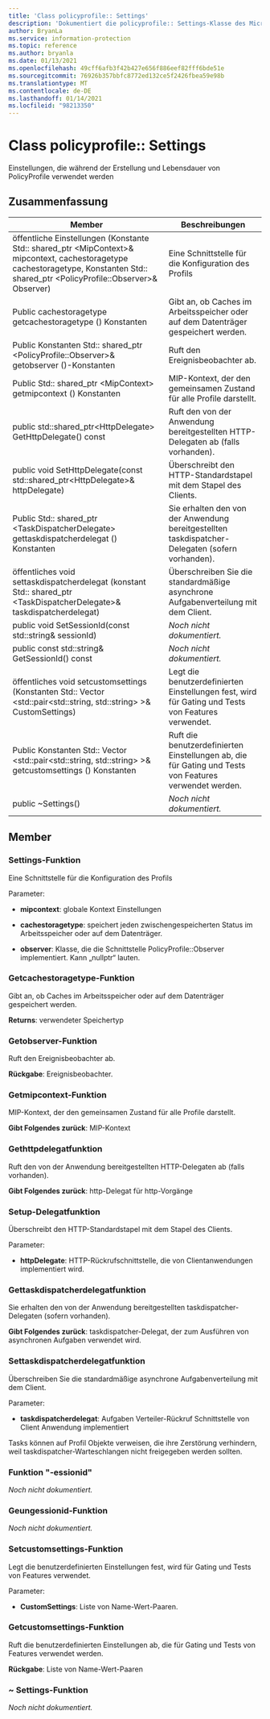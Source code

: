 ```yaml
---
title: 'Class policyprofile:: Settings'
description: 'Dokumentiert die policyprofile:: Settings-Klasse des Microsoft Information Protection (MIP) SDK.'
author: BryanLa
ms.service: information-protection
ms.topic: reference
ms.author: bryanla
ms.date: 01/13/2021
ms.openlocfilehash: 49cff6afb3f42b427e656f886eef82fff6bde51e
ms.sourcegitcommit: 76926b357bbfc8772ed132ce5f2426fbea59e98b
ms.translationtype: MT
ms.contentlocale: de-DE
ms.lasthandoff: 01/14/2021
ms.locfileid: "98213350"
---
```

# <a name="class-policyprofilesettings"></a>Class policyprofile:: Settings 
Einstellungen, die während der Erstellung und Lebensdauer von PolicyProfile verwendet werden
  
## <a name="summary"></a>Zusammenfassung
 Member                        | Beschreibungen                                
--------------------------------|---------------------------------------------
öffentliche Einstellungen (Konstante Std:: shared_ptr \<MipContext\>& mipcontext, cachestoragetype cachestoragetype, Konstanten Std:: shared_ptr \<PolicyProfile::Observer\>& Observer)  |  Eine Schnittstelle für die Konfiguration des Profils
Public cachestoragetype getcachestoragetype () Konstanten  |  Gibt an, ob Caches im Arbeitsspeicher oder auf dem Datenträger gespeichert werden.
Public Konstanten Std:: shared_ptr \<PolicyProfile::Observer\>& getobserver ()-Konstanten  |  Ruft den Ereignisbeobachter ab.
Public Std:: shared_ptr \<MipContext\> getmipcontext () Konstanten  |  MIP-Kontext, der den gemeinsamen Zustand für alle Profile darstellt.
public std::shared_ptr\<HttpDelegate\> GetHttpDelegate() const  |  Ruft den von der Anwendung bereitgestellten HTTP-Delegaten ab (falls vorhanden).
public void SetHttpDelegate(const std::shared_ptr\<HttpDelegate\>& httpDelegate)  |  Überschreibt den HTTP-Standardstapel mit dem Stapel des Clients.
Public Std:: shared_ptr \<TaskDispatcherDelegate\> gettaskdispatcherdelegat () Konstanten  |  Sie erhalten den von der Anwendung bereitgestellten taskdispatcher-Delegaten (sofern vorhanden).
öffentliches void settaskdispatcherdelegat (konstant Std:: shared_ptr \<TaskDispatcherDelegate\>& taskdispatcherdelegat)  |  Überschreiben Sie die standardmäßige asynchrone Aufgabenverteilung mit dem Client.
public void SetSessionId(const std::string& sessionId)  | _Noch nicht dokumentiert._
public const std::string& GetSessionId() const  | _Noch nicht dokumentiert._
öffentliches void setcustomsettings (Konstanten Std:: Vector \<std::pair\<std::string, std::string\> \>& CustomSettings)  |  Legt die benutzerdefinierten Einstellungen fest, wird für Gating und Tests von Features verwendet.
Public Konstanten Std:: Vector \<std::pair\<std::string, std::string\> \>& getcustomsettings () Konstanten  |  Ruft die benutzerdefinierten Einstellungen ab, die für Gating und Tests von Features verwendet werden.
public ~Settings()  | _Noch nicht dokumentiert._
  
## <a name="members"></a>Member
  
### <a name="settings-function"></a>Settings-Funktion
Eine Schnittstelle für die Konfiguration des Profils

Parameter:  
* **mipcontext**: globale Kontext Einstellungen 


* **cachestoragetype**: speichert jeden zwischengespeicherten Status im Arbeitsspeicher oder auf dem Datenträger. 


* **observer**: Klasse, die die Schnittstelle PolicyProfile::Observer implementiert. Kann „nullptr“ lauten.


  
### <a name="getcachestoragetype-function"></a>Getcachestoragetype-Funktion
Gibt an, ob Caches im Arbeitsspeicher oder auf dem Datenträger gespeichert werden.

  
**Returns**: verwendeter Speichertyp
  
### <a name="getobserver-function"></a>Getobserver-Funktion
Ruft den Ereignisbeobachter ab.

  
**Rückgabe**: Ereignisbeobachter.
  
### <a name="getmipcontext-function"></a>Getmipcontext-Funktion
MIP-Kontext, der den gemeinsamen Zustand für alle Profile darstellt.

  
**Gibt Folgendes zurück**: MIP-Kontext
  
### <a name="gethttpdelegate-function"></a>Gethttpdelegatfunktion
Ruft den von der Anwendung bereitgestellten HTTP-Delegaten ab (falls vorhanden).

  
**Gibt Folgendes zurück**: http-Delegat für http-Vorgänge
  
### <a name="sethttpdelegate-function"></a>Setup-Delegatfunktion
Überschreibt den HTTP-Standardstapel mit dem Stapel des Clients.

Parameter:  
* **httpDelegate**: HTTP-Rückrufschnittstelle, die von Clientanwendungen implementiert wird.


  
### <a name="gettaskdispatcherdelegate-function"></a>Gettaskdispatcherdelegatfunktion
Sie erhalten den von der Anwendung bereitgestellten taskdispatcher-Delegaten (sofern vorhanden).

  
**Gibt Folgendes zurück**: taskdispatcher-Delegat, der zum Ausführen von asynchronen Aufgaben verwendet wird.
  
### <a name="settaskdispatcherdelegate-function"></a>Settaskdispatcherdelegatfunktion
Überschreiben Sie die standardmäßige asynchrone Aufgabenverteilung mit dem Client.

Parameter:  
* **taskdispatcherdelegat**: Aufgaben Verteiler-Rückruf Schnittstelle von Client Anwendung implementiert


Tasks können auf Profil Objekte verweisen, die ihre Zerstörung verhindern, weil taskdispatcher-Warteschlangen nicht freigegeben werden sollten.
  
### <a name="setsessionid-function"></a>Funktion "-essionid"
_Noch nicht dokumentiert._

  
### <a name="getsessionid-function"></a>Geungessionid-Funktion
_Noch nicht dokumentiert._

  
### <a name="setcustomsettings-function"></a>Setcustomsettings-Funktion
Legt die benutzerdefinierten Einstellungen fest, wird für Gating und Tests von Features verwendet.

Parameter:  
* **CustomSettings**: Liste von Name-Wert-Paaren.


  
### <a name="getcustomsettings-function"></a>Getcustomsettings-Funktion
Ruft die benutzerdefinierten Einstellungen ab, die für Gating und Tests von Features verwendet werden.

  
**Rückgabe**: Liste von Name-Wert-Paaren
  
### <a name="settings-function"></a>~ Settings-Funktion
_Noch nicht dokumentiert._
